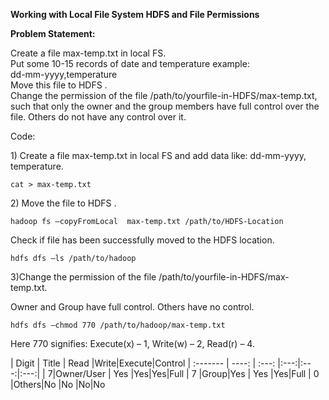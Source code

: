 <p><strong>Working with Local File System  HDFS and File Permissions</strong></p>

<p><strong>Problem Statement:</strong></p>

<p>Create a file max-temp.txt in local FS. <br>
Put some 10-15 records of date and temperature example:  <br>
dd-mm-yyyy,temperature <br>
Move this file to HDFS . <br>
Change the permission of the file /path/to/yourfile-in-HDFS/max-temp.txt, such that only the owner and the group members have full control over the file. Others do not have any control over it.</p>

<p>Code: </p>

<p>1) Create a file max-temp.txt in local FS and add data like: dd-mm-yyyy, temperature.</p>

<pre><code>cat &gt; max-temp.txt
</code></pre>

<p>2) Move the file to HDFS .</p>

<p><code>hadoop fs –copyFromLocal  max-temp.txt /path/to/HDFS-Location</code></p>

<p>Check if file has been successfully moved to the HDFS location.</p>

<pre><code>hdfs dfs –ls /path/to/hadoop
</code></pre>

<p>3)Change the permission of the file  /path/to/yourfile-in-HDFS/max-temp.txt.</p>

<p>Owner and Group have full control. Others have no control.</p>

<pre><code>hdfs dfs –chmod 770 /path/to/hadoop/max-temp.txt
</code></pre>

<p>Here 770 signifies:                                                     Execute(x) – 1, Write(w) – 2, Read(r) – 4.</p>
| Digit    | Title | Read   |Write|Execute|Control
| :------- | ----: | :---: |:---:|:---:|:---:|
| 7|Owner/User |  Yes  |Yes|Yes|Full
| 7   |Group|Yes   | Yes   |Yes|Full
| 0    |Others|No    |No  |No|No
